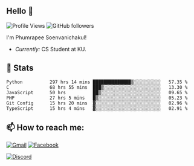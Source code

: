 
<h2>Hello 👋</h2> 

![Profile Views](https://komarev.com/ghpvc/?username=Homiez09&label=Profile%20views&color=0e75b6&style=flat)
![GitHub followers](https://img.shields.io/github/followers/HomieZ09.svg?style=social&label=Follow)


I'm Phumrapee Soenvanichakul!

- <i>Currently:</i> CS Student at KU.

<h2>👀 Stats</h2>

<!--START_SECTION:waka-->

```text
Python          297 hrs 14 mins ██████████████▒░░░░░░░░░░   57.35 %
C               68 hrs 55 mins  ███▒░░░░░░░░░░░░░░░░░░░░░   13.30 %
JavaScript      50 hrs          ██▒░░░░░░░░░░░░░░░░░░░░░░   09.65 %
PHP             27 hrs 5 mins   █▒░░░░░░░░░░░░░░░░░░░░░░░   05.23 %
Git Config      15 hrs 20 mins  ▓░░░░░░░░░░░░░░░░░░░░░░░░   02.96 %
TypeScript      15 hrs 4 mins   ▓░░░░░░░░░░░░░░░░░░░░░░░░   02.91 %
```

<!--END_SECTION:waka-->

<h2>📫 How to reach me:</h2>

<a href="mailto:phumrapeesoen1@gmail.com">![Gmail](https://img.shields.io/badge/Gmail-D14836?style=for-the-badge&logo=gmail&logoColor=white)</a> 
<a href="https://web.facebook.com/phumrapee.soenvanichakul.3/">![Facebook](https://img.shields.io/badge/Facebook-4267B2?style=for-the-badge&logo=facebook&logoColor=white)</a>

<a href="https://discord.gg/EWnAEUtFVm">![Discord](https://discord.c99.nl/widget/theme-1/297740667784921089.png)</a> 
